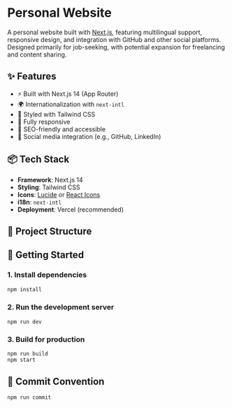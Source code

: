 # Personal Website

A personal website built with [Next.js](https://nextjs.org/), featuring multilingual support, responsive design, and integration with GitHub and other social platforms. Designed primarily for job-seeking, with potential expansion for freelancing and content sharing.

## ✨ Features

- ⚡️ Built with Next.js 14 (App Router)
- 🌍 Internationalization with `next-intl`
- 🎨 Styled with Tailwind CSS
- 📱 Fully responsive
- 🧭 SEO-friendly and accessible
- 🔗 Social media integration (e.g., GitHub, LinkedIn)

## 📦 Tech Stack

- **Framework**: Next.js 14
- **Styling**: Tailwind CSS
- **Icons**: [Lucide](https://lucide.dev/) or [React Icons](https://react-icons.github.io/react-icons/)
- **i18n**: `next-intl`
- **Deployment**: Vercel (recommended)

## 📁 Project Structure


## 🚀 Getting Started

### 1. Install dependencies

```bash
npm install
```

### 2. Run the development server

```
npm run dev
```

### 3. Build for production

```
npm run build
npm start
```

## 📄 Commit Convention

```
npm run commit
```
